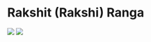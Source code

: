 # Rakshit (Rakshi) Ranga

<a align="center" href="https://github.com/flowshade"><img src="https://avatars.githubusercontent.com/u/77216494?s=40&v=4"/></a>
<a align="center" href="https://github.com/articulist"><img src="https://avatars.githubusercontent.com/u/101519796?s=40&v=4"/></a>
